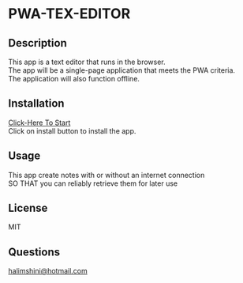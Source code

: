  # PWA-TEX-EDITOR
## Description
This app is  a text editor that runs in the browser.<br>
The app will be a single-page application that meets the PWA criteria. <br>
The application will also function offline.
## Installation 
[Click-Here To Start](https://pwa-text-editor-11.herokuapp.com/)<br>
Click on install button to install the app.
## Usage 
This app create notes with or without an internet connection<br>
SO THAT you can reliably retrieve them for later use
## License
MIT
## Questions
halimshini@hotmail.com
